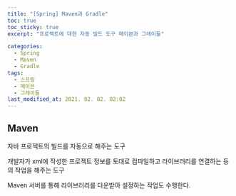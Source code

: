 ```yaml
---
title: "[Spring] Maven과 Gradle"
toc: true
toc_sticky: true
excerpt: "프로젝트에 대한 자동 빌드 도구 메이븐과 그레이들"

categories: 
  - Spring
  - Maven
  - Gradle
tags: 
  - 스프링
  - 메이븐
  - 그레이들
last_modified_at: 2021. 02. 02. 02:02 
---
```


## Maven

자바 프로젝트의 빌드를 자동으로 해주는 도구

개발자가 xml에 작성한 프로젝트 정보를 토대로 컴파일하고 라이브러리를 연결하는 등의 작업을 해주는 도구

Maven 서버를 통해 라이브러리를 다운받아 설정하는 작업도 수행한다.

